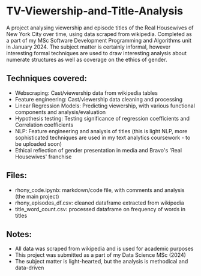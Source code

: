 # TV-Viewership-and-Title-Analysis
A project analysing viewership and episode titles of the Real Housewives of New York City over time, using data scraped from wikipedia. Completed as a part of my MSc Software Development Programming and Algorithms unit in January 2024. The subject matter is certainly informal, however interesting formal techniques are used to draw interesting analysis about numerate structures as well as coverage on the ethics of gender.

## Techniques covered:
- Webscraping: Cast/viewership data from wikipedia tables 
- Feature engineering: Cast/viewership data cleaning and processing 
- Linear Regression Models: Predicting viewership, with various functional components and analysis/evaluation
- Hypothesis testing: Testing significance of regression coefficients and Correlation coefficients
- NLP: Feature engineering and analysis of titles (this is light NLP, more sophisticated techniques are used in my text analytics coursework - to be uploaded soon)
- Ethical reflection of gender presentation in media and Bravo's 'Real Housewives' franchise

## Files:
- rhony_code.ipynb: markdown/code file, with comments and analysis (the main project)
- rhony_episodes_df.csv: cleaned dataframe extracted from wikipedia
- title_word_count.csv: processed dataframe on frequency of words in titles

## Notes:
- All data was scraped from wikipedia and is used for academic purposes
- This project was submitted as a part of my Data Science MSc (2024)
- The subject matter is light-hearted, but the analysis is methodical and data-driven
  
